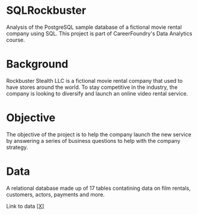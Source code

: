 # SQLRockbuster
Analysis of the PostgreSQL sample database of a fictional movie rental company using SQL.
This project is part of CareerFoundry's Data Analytics course.

# Background
Rockbuster Stealth LLC is a fictional movie rental company that used to have stores around the
world. To stay competitive in the industry, the company is looking to diversify and launch an online video rental service.

# Objective
The objective of the project is to help the company launch the new service by answering a series of business questions to help with the company strategy.

# Data
A relational database made up of 17 tables contatining data on film rentals, customers, actors, payments and more.

Link to data [[X]](https://github.com/schayesparza/SQLRockbuster/blame/main/dvdrental.zip)

